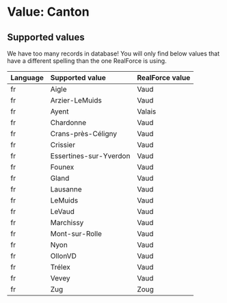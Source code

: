# Value: Canton

## Supported values

We have too many records in database!
You will only find below values that have a different spelling than the one RealForce is using.

| Language | Supported value | RealForce value |
| :--- | :--- | :--- |
| fr | Aigle | Vaud |
| fr | Arzier-LeMuids | Vaud |
| fr | Ayent | Valais |
| fr | Chardonne | Vaud |
| fr | Crans-près-Céligny | Vaud |
| fr | Crissier | Vaud |
| fr | Essertines-sur-Yverdon | Vaud |
| fr | Founex | Vaud |
| fr | Gland | Vaud |
| fr | Lausanne | Vaud |
| fr | LeMuids | Vaud |
| fr | LeVaud | Vaud |
| fr | Marchissy | Vaud |
| fr | Mont-sur-Rolle | Vaud |
| fr | Nyon | Vaud |
| fr | OllonVD | Vaud |
| fr | Trélex | Vaud |
| fr | Vevey | Vaud |
| fr | Zug | Zoug |

